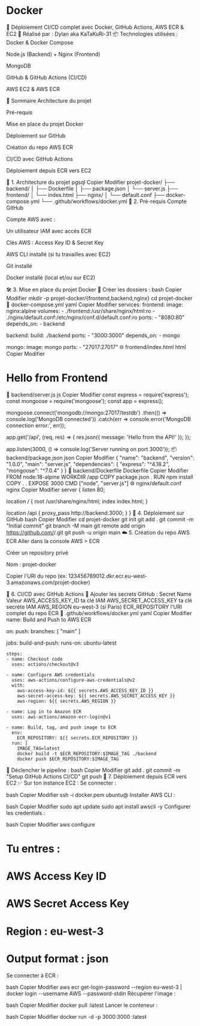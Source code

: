 # Docker
📘 Déploiement CI/CD complet avec Docker, GitHub Actions, AWS ECR & EC2
👤 Réalisé par : Dylan aka KaTaKuRi-31
📦 Technologies utilisées :
Docker & Docker Compose

Node.js (Backend) + Nginx (Frontend)

MongoDB

GitHub & GitHub Actions (CI/CD)

AWS EC2 & AWS ECR

🔁 Sommaire
Architecture du projet

Pré-requis

Mise en place du projet Docker

Déploiement sur GitHub

Création du repo AWS ECR

CI/CD avec GitHub Actions

Déploiement depuis ECR vers EC2

📁 1. Architecture du projet
pgsql
Copier
Modifier
projet-docker/
├── backend/
│   ├── Dockerfile
│   ├── package.json
│   └── server.js
├── frontend/
│   └── index.html
├── nginx/
│   └── default.conf
├── docker-compose.yml
└── .github/workflows/docker.yml
🧰 2. Pré-requis
Compte GitHub

Compte AWS avec :

Un utilisateur IAM avec accès ECR

Clés AWS : Access Key ID & Secret Key

AWS CLI installé (si tu travailles avec EC2)

Git installé

Docker installé (local et/ou sur EC2)

🛠️ 3. Mise en place du projet Docker
📁 Créer les dossiers :
bash
Copier
Modifier
mkdir -p projet-docker/{frontend,backend,nginx}
cd projet-docker
🧾 docker-compose.yml
yaml
Copier
Modifier
services:
  frontend:
    image: nginx:alpine
    volumes:
      - ./frontend:/usr/share/nginx/html:ro
      - ./nginx/default.conf:/etc/nginx/conf.d/default.conf:ro
    ports:
      - "8080:80"
    depends_on:
      - backend

  backend:
    build: ./backend
    ports:
      - "3000:3000"
    depends_on:
      - mongo

  mongo:
    image: mongo
    ports:
      - "27017:27017"
🌐 frontend/index.html
html
Copier
Modifier
<!DOCTYPE html>
<html>
<head><title>Frontend Docker</title></head>
<body>
  <h1>Hello from Frontend</h1>
  <script>
    fetch('/api')
      .then(res => res.json())
      .then(data => {
        const el = document.createElement('pre');
        el.textContent = JSON.stringify(data, null, 2);
        document.body.appendChild(el);
      });
  </script>
</body>
</html>
🧠 backend/server.js
js
Copier
Modifier
const express = require('express');
const mongoose = require('mongoose');
const app = express();

mongoose.connect('mongodb://mongo:27017/testdb')
  .then(() => console.log('MongoDB connected'))
  .catch(err => console.error('MongoDB connection error:', err));

app.get('/api', (req, res) => {
  res.json({ message: 'Hello from the API!' });
});

app.listen(3000, () => console.log('Server running on port 3000'));
📦 backend/package.json
json
Copier
Modifier
{
  "name": "backend",
  "version": "1.0.0",
  "main": "server.js",
  "dependencies": {
    "express": "^4.18.2",
    "mongoose": "^7.0.4"
  }
}
🐳 backend/Dockerfile
Dockerfile
Copier
Modifier
FROM node:18-alpine
WORKDIR /app
COPY package.json .
RUN npm install
COPY . .
EXPOSE 3000
CMD ["node", "server.js"]
⚙️ nginx/default.conf
nginx
Copier
Modifier
server {
  listen 80;

  location / {
    root /usr/share/nginx/html;
    index index.html;
  }

  location /api {
    proxy_pass http://backend:3000;
  }
}
🔗 4. Déploiement sur GitHub
bash
Copier
Modifier
cd projet-docker
git init
git add .
git commit -m "Initial commit"
git branch -M main
git remote add origin https://github.com/<username>/<repo>.git
git push -u origin main
☁️ 5. Création du repo AWS ECR
Aller dans la console AWS > ECR

Créer un repository privé

Nom : projet-docker

Copier l'URI du repo (ex: 123456789012.dkr.ecr.eu-west-3.amazonaws.com/projet-docker)

🔐 6. CI/CD avec GitHub Actions
🔑 Ajouter les secrets GitHub :
Secret Name	Valeur
AWS_ACCESS_KEY_ID	ta clé IAM
AWS_SECRET_ACCESS_KEY	ta clé secrète IAM
AWS_REGION	eu-west-3 (si Paris)
ECR_REPOSITORY	l'URI complet du repo ECR
🧾 .github/workflows/docker.yml
yaml
Copier
Modifier
name: Build and Push to AWS ECR

on:
  push:
    branches: [ "main" ]

jobs:
  build-and-push:
    runs-on: ubuntu-latest

    steps:
    - name: Checkout code
      uses: actions/checkout@v3

    - name: Configure AWS credentials
      uses: aws-actions/configure-aws-credentials@v2
      with:
        aws-access-key-id: ${{ secrets.AWS_ACCESS_KEY_ID }}
        aws-secret-access-key: ${{ secrets.AWS_SECRET_ACCESS_KEY }}
        aws-region: ${{ secrets.AWS_REGION }}

    - name: Log in to Amazon ECR
      uses: aws-actions/amazon-ecr-login@v1

    - name: Build, tag, and push image to ECR
      env:
        ECR_REPOSITORY: ${{ secrets.ECR_REPOSITORY }}
      run: |
        IMAGE_TAG=latest
        docker build -t $ECR_REPOSITORY:$IMAGE_TAG ./backend
        docker push $ECR_REPOSITORY:$IMAGE_TAG
🚀 Déclencher le pipeline :
bash
Copier
Modifier
git add .
git commit -m "Setup GitHub Actions CI/CD"
git push
🐳 7. Déploiement depuis ECR vers EC2
✅ Sur ton instance EC2 :
Se connecter :

bash
Copier
Modifier
ssh -i docker.pem ubuntu@<ip-publique>
Installer AWS CLI :

bash
Copier
Modifier
sudo apt update
sudo apt install awscli -y
Configurer les credentials :

bash
Copier
Modifier
aws configure
# Tu entres :
# AWS Access Key ID
# AWS Secret Access Key
# Region : eu-west-3
# Output format : json
Se connecter à ECR :

bash
Copier
Modifier
aws ecr get-login-password --region eu-west-3 | docker login --username AWS --password-stdin <URI-ECR>
Récupérer l'image :

bash
Copier
Modifier
docker pull <URI-ECR>:latest
Lancer le conteneur :

bash
Copier
Modifier
docker run -d -p 3000:3000 <URI-ECR>:latest
